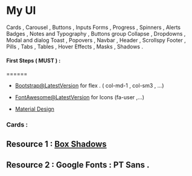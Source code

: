# My UI

Cards , Carousel , Buttons , Inputs
Forms , Progress , Spinners , Alerts
Badges , Notes and Typography , Buttons group
Collapse , Dropdowns , Modal and dialog
Toast , Popovers , Navbar , Header , Scrollspy
Footer , Pills , Tabs , Tables , Hover Effects ,
Masks , Shadows .

#### First Steps ( MUST ) :

======

- [Bootstrap@LatestVersion](https://getbootstrap.com/docs/5.0/getting-started/download/) for flex . ( col-md-1 , col-sm3 , ...)
- [FontAwesome@LatestVersion](https://www.bootstrapcdn.com/fontawesome) for Icons (fa-user ,...)

- [Material Design](https://material.io/components/checkboxes/web#using-checkboxes)

### Cards :

## Resource 1 : [Box Shadows](https://getcssscan.com/css-box-shadow-examples)

## Resource 2 : Google Fonts : PT Sans .

##
